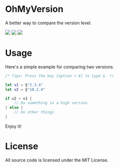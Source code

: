 # OhMyVersion
A better way to compare the version level.

![](https://img.shields.io/badge/License-MIT-0099ff.svg) ![](https://img.shields.io/badge/Language-Swift-ff69b4.svg) ![](https://img.shields.io/badge/version-0.0.1-5cde45.svg)

# Usage
Here's a simple example for comparing two versions.


```swift
/* Tips: Press the key [option + 6] to type §. */

let v1 = §"2.3.4"
let v2 = §"10.2.4"

if v2 > v1 {
    // Do something in a high version
} else {
    // Do other things
}
```

Enjoy it!

# License
All source code is licensed under the MIT License.


